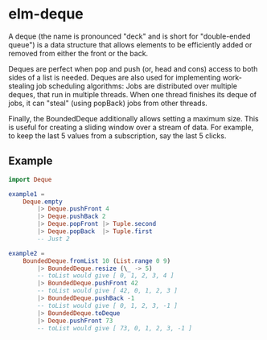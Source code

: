 # elm-deque

A deque (the name is pronounced "deck" and is short for "double-ended queue") is a data structure that allows elements to be efficiently added or removed from either the front or the back.

Deques are perfect when pop and push (or, head and cons) access to both sides of a list is needed. Deques are also used for implementing 
work-stealing job scheduling algorithms: Jobs are distributed over multiple deques, that run in multiple threads. When one thread finishes its deque of jobs, 
it can "steal" (using popBack) jobs from other threads.

Finally, the BoundedDeque additionally allows setting a maximum size. This is useful for creating a sliding window over a stream of data. For example, 
to keep the last 5 values from a subscription, say the last 5 clicks. 

## Example 

```elm
import Deque

example1 = 
    Deque.empty 
        |> Deque.pushFront 4
        |> Deque.pushBack 2
        |> Deque.popFront |> Tuple.second 
        |> Deque.popBack  |> Tuple.first
        -- Just 2

example2 = 
    BoundedDeque.fromList 10 (List.range 0 9)
        |> BoundedDeque.resize (\_ -> 5) 
        -- toList would give [ 0, 1, 2, 3, 4 ] 
        |> BoundedDeque.pushFront 42 
        -- toList would give [ 42, 0, 1, 2, 3 ] 
        |> BoundedDeque.pushBack -1 
        -- toList would give [ 0, 1, 2, 3, -1 ] 
        |> BoundedDeque.toDeque
        |> Deque.pushFront 73
        -- toList would give [ 73, 0, 1, 2, 3, -1 ] 
```
